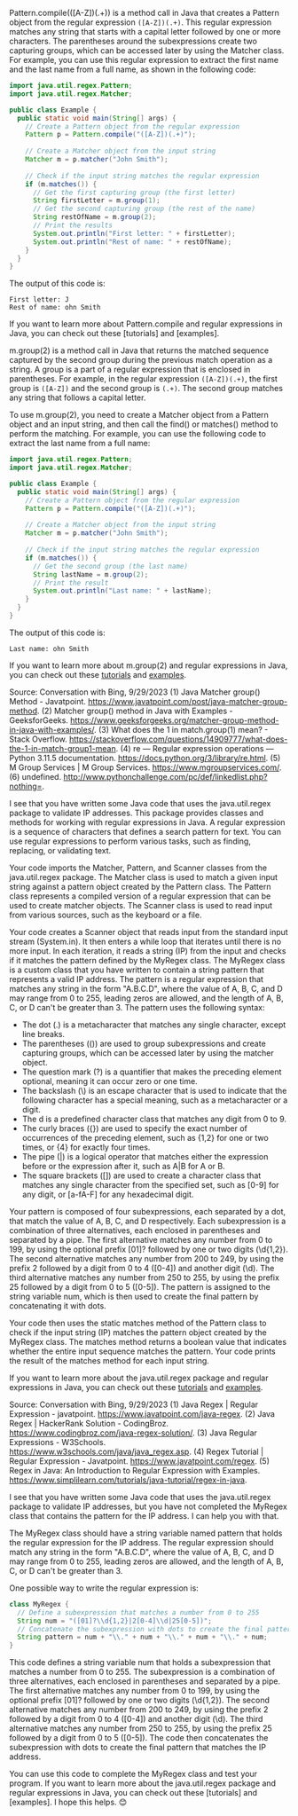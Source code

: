 Pattern.compile(([A-Z])(.+)) is a method call in Java that creates a Pattern object from the regular expression `([A-Z])(.+)`. This regular expression matches any string that starts with a capital letter followed by one or more characters. The parentheses around the subexpressions create two capturing groups, which can be accessed later by using the Matcher class. For example, you can use this regular expression to extract the first name and the last name from a full name, as shown in the following code:

```java
import java.util.regex.Pattern;
import java.util.regex.Matcher;

public class Example {
  public static void main(String[] args) {
    // Create a Pattern object from the regular expression
    Pattern p = Pattern.compile("([A-Z])(.+)");
    
    // Create a Matcher object from the input string
    Matcher m = p.matcher("John Smith");
    
    // Check if the input string matches the regular expression
    if (m.matches()) {
      // Get the first capturing group (the first letter)
      String firstLetter = m.group(1);
      // Get the second capturing group (the rest of the name)
      String restOfName = m.group(2);
      // Print the results
      System.out.println("First letter: " + firstLetter);
      System.out.println("Rest of name: " + restOfName);
    }
  }
}
```

The output of this code is:

```
First letter: J
Rest of name: ohn Smith
```

If you want to learn more about Pattern.compile and regular expressions in Java, you can check out these [tutorials] and [examples].


m.group(2) is a method call in Java that returns the matched sequence captured by the second group during the previous match operation as a string. A group is a part of a regular expression that is enclosed in parentheses. For example, in the regular expression `([A-Z])(.+)`, the first group is `([A-Z])` and the second group is `(.+)`. The second group matches any string that follows a capital letter. 

To use m.group(2), you need to create a Matcher object from a Pattern object and an input string, and then call the find() or matches() method to perform the matching. For example, you can use the following code to extract the last name from a full name:

```java
import java.util.regex.Pattern;
import java.util.regex.Matcher;

public class Example {
  public static void main(String[] args) {
    // Create a Pattern object from the regular expression
    Pattern p = Pattern.compile("([A-Z])(.+)");
    
    // Create a Matcher object from the input string
    Matcher m = p.matcher("John Smith");
    
    // Check if the input string matches the regular expression
    if (m.matches()) {
      // Get the second group (the last name)
      String lastName = m.group(2);
      // Print the result
      System.out.println("Last name: " + lastName);
    }
  }
}
```

The output of this code is:

```
Last name: ohn Smith
```

If you want to learn more about m.group(2) and regular expressions in Java, you can check out these [tutorials](^2^) and [examples](^3^).

Source: Conversation with Bing, 9/29/2023
(1) Java Matcher group() Method - Javatpoint. https://www.javatpoint.com/post/java-matcher-group-method.
(2) Matcher group() method in Java with Examples - GeeksforGeeks. https://www.geeksforgeeks.org/matcher-group-method-in-java-with-examples/.
(3) What does the 1 in match.group(1) mean? - Stack Overflow. https://stackoverflow.com/questions/14909777/what-does-the-1-in-match-group1-mean.
(4) re — Regular expression operations — Python 3.11.5 documentation. https://docs.python.org/3/library/re.html.
(5) M Group Services | M Group Services. https://www.mgroupservices.com/.
(6) undefined. http://www.pythonchallenge.com/pc/def/linkedlist.php?nothing=.







I see that you have written some Java code that uses the java.util.regex package to validate IP addresses. This package provides classes and methods for working with regular expressions in Java. A regular expression is a sequence of characters that defines a search pattern for text. You can use regular expressions to perform various tasks, such as finding, replacing, or validating text.

Your code imports the Matcher, Pattern, and Scanner classes from the java.util.regex package. The Matcher class is used to match a given input string against a pattern object created by the Pattern class. The Pattern class represents a compiled version of a regular expression that can be used to create matcher objects. The Scanner class is used to read input from various sources, such as the keyboard or a file.

Your code creates a Scanner object that reads input from the standard input stream (System.in). It then enters a while loop that iterates until there is no more input. In each iteration, it reads a string (IP) from the input and checks if it matches the pattern defined by the MyRegex class. The MyRegex class is a custom class that you have written to contain a string pattern that represents a valid IP address. The pattern is a regular expression that matches any string in the form "A.B.C.D", where the value of A, B, C, and D may range from 0 to 255, leading zeros are allowed, and the length of A, B, C, or D can't be greater than 3. The pattern uses the following syntax:

- The dot (.) is a metacharacter that matches any single character, except line breaks.
- The parentheses (()) are used to group subexpressions and create capturing groups, which can be accessed later by using the matcher object.
- The question mark (?) is a quantifier that makes the preceding element optional, meaning it can occur zero or one time.
- The backslash (\\) is an escape character that is used to indicate that the following character has a special meaning, such as a metacharacter or a digit.
- The d is a predefined character class that matches any digit from 0 to 9.
- The curly braces ({}) are used to specify the exact number of occurrences of the preceding element, such as {1,2} for one or two times, or {4} for exactly four times.
- The pipe (|) is a logical operator that matches either the expression before or the expression after it, such as A|B for A or B.
- The square brackets ([]) are used to create a character class that matches any single character from the specified set, such as [0-9] for any digit, or [a-fA-F] for any hexadecimal digit.

Your pattern is composed of four subexpressions, each separated by a dot, that match the value of A, B, C, and D respectively. Each subexpression is a combination of three alternatives, each enclosed in parentheses and separated by a pipe. The first alternative matches any number from 0 to 199, by using the optional prefix [01]? followed by one or two digits (\\d{1,2}). The second alternative matches any number from 200 to 249, by using the prefix 2 followed by a digit from 0 to 4 ([0-4]) and another digit (\\d). The third alternative matches any number from 250 to 255, by using the prefix 25 followed by a digit from 0 to 5 ([0-5]). The pattern is assigned to the string variable num, which is then used to create the final pattern by concatenating it with dots.

Your code then uses the static matches method of the Pattern class to check if the input string (IP) matches the pattern object created by the MyRegex class. The matches method returns a boolean value that indicates whether the entire input sequence matches the pattern. Your code prints the result of the matches method for each input string.

If you want to learn more about the java.util.regex package and regular expressions in Java, you can check out these [tutorials](^1^) and [examples](^2^).

Source: Conversation with Bing, 9/29/2023
(1) Java Regex | Regular Expression - javatpoint. https://www.javatpoint.com/java-regex.
(2) Java Regex | HackerRank Solution - CodingBroz. https://www.codingbroz.com/java-regex-solution/.
(3) Java Regular Expressions - W3Schools. https://www.w3schools.com/java/java_regex.asp.
(4) Regex Tutorial | Regular Expression - Javatpoint. https://www.javatpoint.com/regex.
(5) Regex in Java: An Introduction to Regular Expression with Examples. https://www.simplilearn.com/tutorials/java-tutorial/regex-in-java.



I see that you have written some Java code that uses the java.util.regex package to validate IP addresses, but you have not completed the MyRegex class that contains the pattern for the IP address. I can help you with that.

The MyRegex class should have a string variable named pattern that holds the regular expression for the IP address. The regular expression should match any string in the form "A.B.C.D", where the value of A, B, C, and D may range from 0 to 255, leading zeros are allowed, and the length of A, B, C, or D can't be greater than 3. 

One possible way to write the regular expression is:

```java
class MyRegex {
  // Define a subexpression that matches a number from 0 to 255
  String num = "([01]?\\d{1,2}|2[0-4]\\d|25[0-5])";
  // Concatenate the subexpression with dots to create the final pattern
  String pattern = num + "\\." + num + "\\." + num + "\\." + num;
}
```

This code defines a string variable num that holds a subexpression that matches a number from 0 to 255. The subexpression is a combination of three alternatives, each enclosed in parentheses and separated by a pipe. The first alternative matches any number from 0 to 199, by using the optional prefix [01]? followed by one or two digits (\\d{1,2}). The second alternative matches any number from 200 to 249, by using the prefix 2 followed by a digit from 0 to 4 ([0-4]) and another digit (\\d). The third alternative matches any number from 250 to 255, by using the prefix 25 followed by a digit from 0 to 5 ([0-5]). The code then concatenates the subexpression with dots to create the final pattern that matches the IP address.

You can use this code to complete the MyRegex class and test your program. If you want to learn more about the java.util.regex package and regular expressions in Java, you can check out these [tutorials] and [examples]. I hope this helps. 😊
